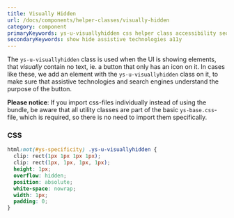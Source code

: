 ```yaml
---
title: Visually Hidden
url: /docs/components/helper-classes/visually-hidden
category: component
primaryKeywords: ys-u-visuallyhidden css helper class accessibility seo
secondaryKeywords: show hide assistive technologies a11y
---
```


The `ys-u-visuallyhidden` class is used when the UI is showing elements, that _visually_ contain no text, ie. a button that only has an icon on it. In cases like these, we add an element with the `ys-u-visuallyhidden` class on it, to make sure that assistive technologies and search engines understand the purpose of the button.

**Please notice**: If you import css-files individually instead of using the bundle, be aware that all utility classes are part of the basic `ys-base.css`-file, which is required, so there is no need to import them specifically.

### CSS
<div class="element-preview">
  <div class="element-preview__inner" hidden>
    html:not(#ys-specificity) .ys-u-visuallyhidden {
      clip: rect(1px 1px 1px 1px);
      clip: rect(1px, 1px, 1px, 1px);
      height: 1px;
      overflow: hidden;
      position: absolute;
      white-space: nowrap;
      width: 1px;
      padding: 0;
    }
  </div>
</div>

```css
html:not(#ys-specificity) .ys-u-visuallyhidden {
  clip: rect(1px 1px 1px 1px);
  clip: rect(1px, 1px, 1px, 1px);
  height: 1px;
  overflow: hidden;
  position: absolute;
  white-space: nowrap;
  width: 1px;
  padding: 0;
}
```
